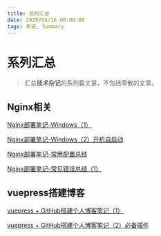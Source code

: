 ```yaml
---
title: 系列汇总
date: 2020/04/16 00:00:00
tags: 杂记, Summary
---
```


# 系列汇总

<ClientOnly>
  <display-bar :displayData="$frontmatter"></display-bar>
</ClientOnly>

> 汇总**技术杂记**的系列篇文章，不包括零散的文章。

## Nginx相关
<a href="/blog/others/devtool/nginx-deploy-record" target="_blank">Nginx部署笔记-Windows（1）</a>

<a href="/blog/others/devtool/nginx-start" target="_blank">Nginx部署笔记-Windows（2）开机自启动</a>

<a href="/blog/others/devtool/nginx-deploy-summary" target="_blank">Nginx部署笔记-常用配置总结</a> 

<a href="/blog/others/devtool/nginx-error-summary-1" target="_blank">Nginx部署笔记-常见错误总结（1）</a>

## vuepress搭建博客

<a href="/blog/others/aboutblog/vuepress-build-blog" target="_blank">vuepress + GitHub搭建个人博客笔记（1）</a>

<a href="/blog/others/aboutblog/vuepress-plugin" target="_blank">vuepress + GitHub搭建个人博客笔记（2）必备插件</a>

